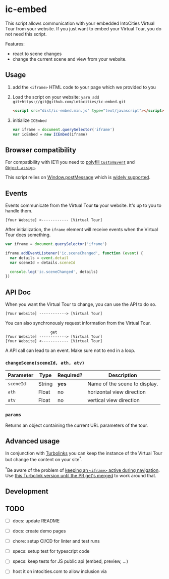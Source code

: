 # ic-embed

This script allows communication with your embedded IntoCities Virtual Tour
from your website. If you just want to embed your Virtual Tour, you do not need this script.

Features:

- react to scene changes
- change the current scene and view from your website.

## Usage

1. add the `<iframe>` HTML code to your page which we provided to you
2. Load the script on your website:
   `yarn add git+https://git@github.com/intocities/ic-embed.git`

   ```html
   <script src="dist/ic-embed.min.js" type="text/javascript"></script>
   ```

3. initialize `ICEmbed`
   ```javascript
   var iframe = document.querySelector('iframe')
   var icEmbed = new ICEmbed(iframe)
   ```

## Browser compatibility

For compatibility with IE11 you need to [polyfill `CustomEvent`](https://github.com/kumarharsh/custom-event-polyfill) and [`Object.assign`](https://developer.mozilla.org/en-US/docs/Web/JavaScript/Reference/Global_Objects/Object/assign).

This script relies on [Window.postMessage](https://developer.mozilla.org/en-US/docs/Web/API/Window/postMessage) which is [widely supported](https://caniuse.com/#feat=x-doc-messaging).

## Events

Events communicate from the Virtual Tour **to** your website. It's up to you to handle them.

```
[Your Website] <------------ [Virtual Tour]
```

After initialization, the `iframe` element will receive events when the Virtual Tour does something.

```javascript
var iframe = document.querySelector('iframe')

iframe.addEventListener('ic.sceneChanged', function (event) {
  var details = event.detail
  var sceneId = details.sceneId

  console.log('ic.sceneChanged', details)
})
```

## API Doc

When you want the Virtual Tour to change, you can use the API to do so.

```
[Your Website] ------------> [Virtual Tour]
```

You can also synchronously request information from the Virtual Tour.

```
                    get
[Your Website] ------------> [Virtual Tour]
[Your Website] <------------ [Virtual Tour]
```

A API call can lead to an event. Make sure not to end in a loop.

### `changeScene(sceneId, ath, atv)`

| Parameter | Type   | Required? | Description                   |
| --------- | ------ | --------- | ----------------------------- |
| `sceneId` | String | **yes**   | Name of the scene to display. |
| `ath`     | Float  | no        | horizontal view direction     |
| `atv`     | Float  | no        | vertical view direction       |

### `params`

Returns an object containing the current URL parameters of the tour.

## Advanced usage

In conjunction with [Turbolinks](https://github.com/turbolinks/turbolinks) you can keep the instance of the Virtual Tour but change the content on your site<sup>\*</sup>.

<sup>\*</sup>Be aware of the problem of [keeping an `<iframe>` active during navigation](https://stackoverflow.com/questions/8318264/how-to-move-an-iframe-in-the-dom-without-losing-its-state#answer-8318401). Use [this Turbolink version until the PR get's merged](https://github.com/turbolinks/turbolinks/pull/457) to work around that.

## Development

## TODO

- [ ] docs: update README
- [ ] docs: create demo pages
- [ ] chore: setup CI/CD for linter and test runs
- [ ] specs: setup test for typescript code
- [ ] specs: keep tests for JS public api (embed, preview, ...)

- [ ] host it on intocities.com to allow inclusion via <script>.
- [ ] adjust embedding instructions

- [ ] index.embed: change signature to use apicreds
- [ ] Embed: add specs public Embed methods
- [ ] Embed: are more preloads needed?
- [ ] Embed: hide event-binding logic, provide ability to setup callback function (Embed#dispatchEvent)
- [ ] Embed: make communication (sendmessage) optional (default: disabled)
- [ ] Preview: test public Preview methods
- [ ] Preview+Embed: support setting of start scene and initial view direction
- [ ] add styles via class names (append style element to head)

- [x] ApiCredentials: verify key + id upon creation
- [ ] ApiCredentials: rename? this contains URLs already ... should hold tour picture url etc, too, after verify
